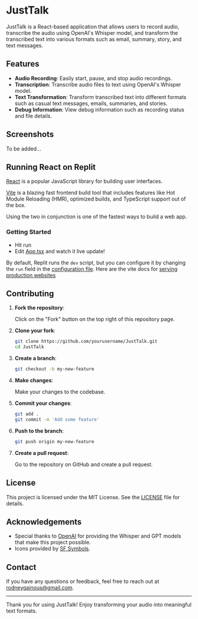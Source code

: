 # JustTalk

JustTalk is a React-based application that allows users to record audio, transcribe the audio using OpenAI's Whisper model, and transform the transcribed text into various formats such as email, summary, story, and text messages.

## Features

- **Audio Recording**: Easily start, pause, and stop audio recordings.
- **Transcription**: Transcribe audio files to text using OpenAI's Whisper model.
- **Text Transformation**: Transform transcribed text into different formats such as casual text messages, emails, summaries, and stories.
- **Debug Information**: View debug information such as recording status and file details.

## Screenshots

To be added...

## Running React on Replit

[React](https://reactjs.org/) is a popular JavaScript library for building user interfaces.

[Vite](https://vitejs.dev/) is a blazing fast frontend build tool that includes features like Hot Module Reloading (HMR), optimized builds, and TypeScript support out of the box.

Using the two in conjunction is one of the fastest ways to build a web app.

### Getting Started
- Hit run
- Edit [App.tsx](#src/App.tsx) and watch it live update!

By default, Replit runs the `dev` script, but you can configure it by changing the `run` field in the [configuration file](#.replit). Here are the vite docs for [serving production websites](https://vitejs.dev/guide/build.html)

## Contributing

1. **Fork the repository**:

    Click on the "Fork" button on the top right of this repository page.

2. **Clone your fork**:

    ```bash
    git clone https://github.com/yourusername/JustTalk.git
    cd JustTalk
    ```

3. **Create a branch**:

    ```bash
    git checkout -b my-new-feature
    ```

4. **Make changes**:

    Make your changes to the codebase.

5. **Commit your changes**:

    ```bash
    git add .
    git commit -m 'Add some feature'
    ```

6. **Push to the branch**:

    ```bash
    git push origin my-new-feature
    ```

7. **Create a pull request**:

    Go to the repository on GitHub and create a pull request.

## License

This project is licensed under the MIT License. See the [LICENSE](LICENSE) file for details.

## Acknowledgements

- Special thanks to [OpenAI](https://openai.com/) for providing the Whisper and GPT models that make this project possible.
- Icons provided by [SF Symbols](https://developer.apple.com/sf-symbols/).

## Contact

If you have any questions or feedback, feel free to reach out at [rodneygainous@gmail.com](mailto:rodneygainous@gmail.com).

---

Thank you for using JustTalk! Enjoy transforming your audio into meaningful text formats.
